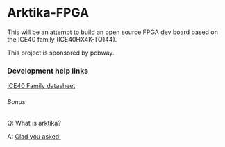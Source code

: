# Arktika-FPGA

This will be an attempt to build an open source FPGA dev board based on the ICE40 family (ICE40HX4K-TQ144).

This project is sponsored by pcbway.



### Development help links

[ICE40 Family datasheet](https://static6.arrow.com/aropdfconversion/5a93cb52911751cf0d102889c061f1e82d924150/3ice40lphxfamilydatasheet.pdf)



###### Bonus

Q: What is arktika?

A: [Glad you asked!](https://en.wikipedia.org/wiki/Arktika_(1972_icebreaker))

